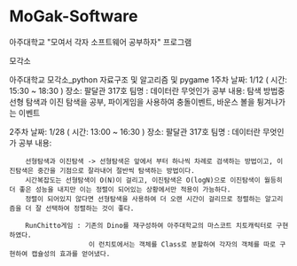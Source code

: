 # MoGak-Software
아주대학교 "모여서 각자 소프트웨어 공부하자" 프로그램

모각소

아주대학교 모각소_python 자료구조 및 알고리즘 및 pygame
1주차 
날짜: 1/12 ( 시간: 15:30 ~ 18:30 ) 
장소: 팔달관 317호
팀명 : 데이터란 무엇인가
공부 내용: 탐색 방법중 선형 탐색과 이진 탐색을 공부, 파이게임을 사용하여 충돌이벤트, 바운스 볼을 튕겨나가는 이벤트

2주차 
날짜: 1/28 ( 시간: 13:00 ~ 16:30 ) 
장소: 팔달관 317호
팀명 : 데이터란 무엇인가
공부 내용: 

        선형탐색과 이진탐색 -> 선형탐색은 앞에서 부터 하나씩 차례로 검색하는 방법이고, 이진탐색은 중간을 기점으로 잘라내어 절반씩 탐색하는 방법이다.
        시간복잡도는 선형탐색이 O(N)이 걸리고, 이진탐색은 O(logN)으로 이진탐색이 월등히 더 좋은 성능을 내지만 이는 정렬이 되어있는 상황에서만 적용이 가능하다.
        정렬이 되어있지 않다면 선형탐색을 사용하여 더 오랜 시간이 걸리므로 정렬하는 알고리즘을 더 잘 선택하여 정렬하는 것이 좋다.
        
        RunChitto게임 : 기존의 Dino를 재구성하여 아주대학교의 마스코트 치토캐릭터로 구현하였다.
                        이 런치토에서는 객체를 Class로 분할하여 각자의 객체를 따로 구현하여 캡슐성의 효과를 얻어냈다.